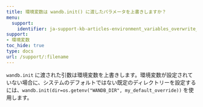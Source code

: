 ```yaml
---
title: 環境変数は wandb.init() に渡したパラメータを上書きしますか？
menu:
  support:
    identifier: ja-support-kb-articles-environment_variables_overwrite_parameters
support:
- 環境変数
toc_hide: true
type: docs
url: /support/:filename
---
```


`wandb.init` に渡された引数は環境変数を上書きします。環境変数が設定されていない場合に、システムのデフォルトではない既定のディレクトリーを設定するには、`wandb.init(dir=os.getenv("WANDB_DIR", my_default_override))` を使用します。